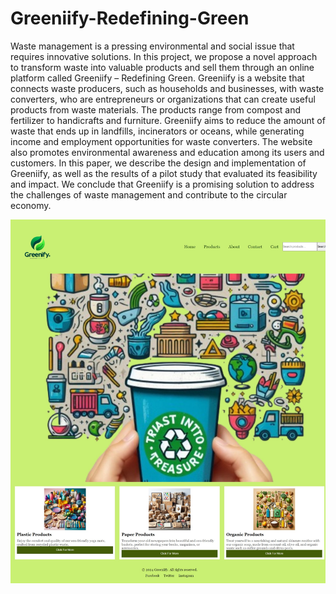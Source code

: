 # Greeniify-Redefining-Green
Waste management is a pressing environmental and social issue that requires innovative solutions. In this project, we propose a novel approach to transform waste into valuable products and sell them through an online platform called Greeniify – Redefining Green.
Greeniify is a website that connects waste producers, such as households and businesses, with waste converters, who are entrepreneurs or organizations that can create useful products from waste materials. The products range from compost and fertilizer to handicrafts and furniture. Greeniify aims to reduce the amount of waste that ends up in landfills, incinerators or oceans, while generating income and employment opportunities for waste converters. The website also promotes environmental awareness and education among its users and customers. In this paper, we describe the design and implementation of Greeniify, as well as the results of a pilot study that evaluated its feasibility and impact. We conclude that Greeniify is a promising solution to address the challenges of waste management and contribute to the circular economy.




![image alt](https://github.com/MJNSampath07/Greeniify-Redefining-Green/blob/main/Screenshot_8-12-2024_161047_127.0.0.1.jpeg?raw=true)
